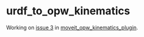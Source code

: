 # urdf_to_opw_kinematics

Working on [issue 3](https://github.com/JeroenDM/moveit_opw_kinematics_plugin/issues/3) in [moveit_opw_kinematics_plugin](https://github.com/JeroenDM/moveit_opw_kinematics_plugin).
